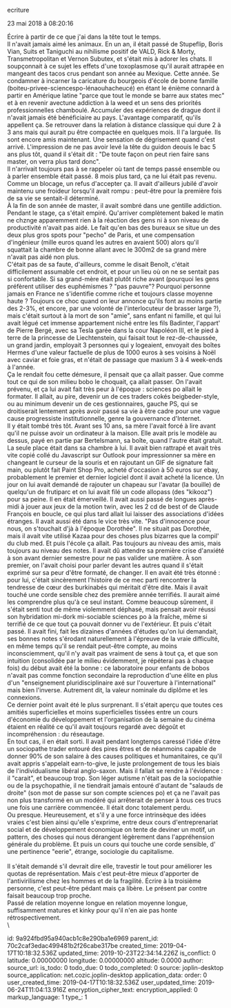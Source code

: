 ecriture

23 mai 2018 à 08:20:16

Écrire à partir de ce que j\'ai dans la tête tout le temps.\
Il n\'avait jamais aimé les animaux. En un an, il était passé de
Stupeflip, Boris Vian, Suits et Taniguchi au nihilisme positif de VALD,
Rick & Morty, Transmetropolitan et Vernon Subutex, et s\'était mis à
adorer les chats. Il soupçonnait à ce sujet les effets d\'une
toxoplasmose qu\'il aurait attrapée en mangeant des tacos crus pendant
son année au Mexique. Cette année. Se condamner à incarner la caricature
du bourgeois d\'école de bonne famille
(boiteu-privee-sciencespo-lénaouhacheucé) en étant le énième connard à
partir en Amérique latine \"parce que tout le monde se barre aux states
mec\" et à en revenir avectune addiction à la weed et un sens des
priorités professionnelles chamboulé. Accumuler des expériences de
drague dont il n\'avait jamais été bénéficiaire au pays. L\'avantage
comparatif, qu\'ils appellent ça. Se retrouver dans la relation à
distance classique qui dure 2 à 3 ans mais qui aurait pu être compactée
en quelques mois. Il l\'a larguée. Ils sont encore amis maintenant. Une
sensation de dégrisement quand c\'est arrivé. L\'impression de ne pas
avoir levé la tête du guidon deouis le bac 5 ans plus tôt, quand il
s\'était dit : \"De toute façon on peut rien faire sans master, on verra
plus tard donc\".\
Il n\'arrivait toujours pas à se rappeler où tant de temps passé
ensemble ou à parler ensemble était passé. 8 mois plus tard, ça ne lui
était pas revenu. Comme un blocage, un refus d\'accepter ça. Il avait
d\'ailleurs jubilé d\'avoir maintenu une froideur lorsqu\'il avait rompu
: peut-être pour la première fois de sa vie se sentait-il déterminé.\
À la fin de son année de master, il avait sombré dans une gentille
addiction. Pendant le stage, ça s\'était empiré. Qu\'arriver
complètement baked le matin ne chznge apparemment rien à la réaction des
gens ni à son niveau de productivité n\'avait pas aidé. Le fait qu\'en
bas des bureaux se situe un des deux plus gros spots pour \"pecho\" de
Paris, et une compensation d\'ingénieur (mille euros quand les autres en
avaient 500) alors qu\'il squattait la chambre de bonne allant avec le
300m2 de sa grand mère n\'avait pas aidé non plus.\
C\'était pas de sa faute, d\'ailleurs, comme le disait Benoît, c\'était
difficilement assumable cet endroit, et pour un lieu où on ne se sentait
pas si confortable. Si sa grand-mère était plutôt riche avant (pourquoi
les gens préfèrent utiliser des euphémismes ? \"pas pauvre\"? Pourquoi
personne jamais en France ne s\'identifie comme riche et toujours classe
moyenne haute ? Toujours ce choc quand on leur annonce qu\'ils font au
moins partie des 2-3%, et encore, par une volonté de l\'interlocuteur de
brasser large ?), mais c\'était surtout à la mort de son \"amie\", sans
enfant ni famille, et qui lui avait légué cet immense appartement niché
entre les fils Badinter, l\'appart\' de Pierre Bergé, avec sa Tesla
garée dans la cour Napoléon III, et le pied à terre de la princesse de
Liechtenstein, qui faisait tout le rez-de-chaussée, un grand jardin,
employait 3 personnes qui y logeaient, envoyait des boîtes Hermes d\'une
valeur factuelle de plus de 1000 euros à ses voisins à Noël avec caviar
et foie gras, et n\'était de passage que maxium 3 à 4 week-ends à
l\'année.\
Ça le rendait fou cette démesure, il pensait que ça allait passer. Que
comme tout ce qui de son milieu bobo le choquait, ça allait passer. On
l\'avait prévenu, et ça lui avait fait très peur à l\'époque : sciences
po allait le formater. Il allait, au pire, devenir un de ces traders
cokés beigbeder-style, ou au minimum devenir un de ces gestionnaires,
gauche PS, qui se droitiserait lentement après avoir passé sa vie à être
cadre pour une vague cause progressiste institutionnelle, genre la
gouvernance d\'Internet.\
Il y était tombé très tôt. Avant ses 10 ans, sa mère l\'avait forcé à
lire avant qu\'il ne puisse avoir un ordinateur à la maison. Elle avait
pris le modèle au dessus, payé en partie par Bertelsmann, sa boîte,
quand l\'autre était gratuit. La seule place était dans sa chambre à
lui. Il avait bien rattrapé et avait très vite copié collé du Javascript
sur Outlook pour impressionner sa mère en changeant le curseur de la
souris et en rajoutant un GIF de signature fait main, ou plutôt fait
Paint Shop Pro, acheté d\'occasion à 50 euros sur ebay, probablement le
premier et dernier logiciel dont il avait acheté la licence. Un jour on
lui avait demandé de rajouter un chapeau sur l\'avatar (la bouille) de
quelqu\'un de frutiparc et on lui avait filé un code allopass (des
\"kikooz\") pour sa peine. Il en était émerveillé. Il avait aussi passé
de longues après-midi à jouer aux jeux de la motion twin, avec les 2 cd
de best of de Claude François en boucle, ce qui plus tard allait lui
laisser des associations d\'idées étranges. Il avait aussi été dans le
vice très vite. \"Pas d\'innocence pour nous, on s\'touchait d\'jà à
l\'époque Dorothée\". Il ne situait pas Dorothée, mais il avait vite
utilisé Kazaa pour des choses plus bizarres que la compil\' du club med.
Et puis l\'école ça allait. Pas toujours au niveau des amis, mais
toujours au niveau des notes. Il avait dû attendre sa première crise
d\'anxiété à son avant dernier semestre pour ne pas valider une matière.
À son premier, on l\'avait choisi pour parler devant les autres quand il
s\'était exprimé sur sa peur d\'être formaté, de changer. Il en avait
été très étonné : pour lui, c\'était sincèrement l\'histoire de ce mec
parti rencontrer la tendresse de cœur des burkinabés qui méritait
d\'être dite. Mais il avait touché une corde sensible chez des première
année terrifiés. Il aurait aimé les comprendre plus qu\'à ce seul
instant. Comme beaucoup sûrement, il s\'était senti tout de même
violemment déphasé, mais pensait avoir réussi son hybridation mi-dork
mi-sociable sciences po à la fraîche, même si terrifié de ce que tout ça
pouvait donner vu de l\'extérieur. Et puis c\'était passé. Il avait
fini, fait les dizaines d\'années d\'études qu\'on lui demandait, ses
bonnes notes s\'érodant naturellement à l\'épreuve de la vraie
difficulté, en même temps qu\'il se rendait peut-être compte, au moins
inconsciemment, qu\'il n\'y avait pas vraiment de sens à tout ça, et que
son intuition (consolidée par le milieu évidemment, je répéterai pas à
chaque fois) du début avait été la bonne : ce laboratoire pour enfants
de bobos n\'avait pas comme fonction secondaire la reproduction d\'une
élite en plus d\'un \"enseignement pluridisciplinaire axé sur
l\'ouverture à l\'international\" mais bien l\'inverse. Autrement dit,
la valeur nominale du diplôme et les connexions.\
Ce dernier point avait été le plus surprenant. Il s\'était aperçu que
toutes ces amitiés superficielles et moins superficielles tissées entre
un cours d\'économie du développement et l\'organisation de la semaine
du cinéma étaient en réalité ce qu\'il avait toujours regardé avec
dégoût et incompréhension : du réseautage.\
En tout cas, il en était sorti. Il avait pendant longtemps caressé
l\'idée d\'être un sociopathe trader entouré des pires êtres et de
néanmoins capable de donner 90% de son salaire à des causes politiques
et humanitaires, ce qu\'il avait appris s\'appelait earn-to-give, le
juste prolongement de tous les biais de l\'individualisme libéral
anglo-saxon. Mais il fallait se rendre à l\'évidence : il \"carait\", et
beaucoup trop. Son léger autisme n\'était pas de la sociopathie ou de la
psychopathie, il ne tiendrait jamais entouré d\'autant de \"salauds de
droite\" (son mot de passe sur son compte sciences po) et ça ne l\'avait
pas non plus transformé en un modéré qui arrêterait de penser à tous ces
trucs une fois une carrière commencée. Il était donc totalement perdu.\
Ou presque. Heureusement, et s\'il y a une force intrinsèque des idées
vraies c\'est bien ainsi qu\'elle s\'exprime, entre deux cours
d\'entreprenariat social et de développement économique on tente de
deviner un motif, un pattern, des choses qui nous dérangent légèrement
dans l\'appréhension générale du problème. Et puis un cours qui touche
une corde sensible, d\' une pertinence \"eerie\", étrange, sociologie du
capitalisme.\
\
Il s\'était demandé s\'il devrait dire elle, travestir le tout pour
améliorer les quotas de représentation. Mais c\'est peut-être mieux
d\'apporter de l\'antivirilisme chez les hommes et de la fragilité.
Écrire à la troisième personne, c\'est peut-être pédant mais ça libère.
Le présent par contre faisait beaucoup trop proche.\
Passé de relation moyenne longue en relation moyenne longue,
suffisamment matures et kinky pour qu\'il n\'en aie pas honte
rétrospectivement.\
\


id: 9a924fbd95a940acb1c8e290ba1e6969
parent_id: 70c2caf3edac499481b2f26cabe317be
created_time: 2019-04-17T10:18:32.536Z
updated_time: 2019-10-23T22:34:14.226Z
is_conflict: 0
latitude: 0.00000000
longitude: 0.00000000
altitude: 0.0000
author: 
source_url: 
is_todo: 0
todo_due: 0
todo_completed: 0
source: joplin-desktop
source_application: net.cozic.joplin-desktop
application_data: 
order: 0
user_created_time: 2019-04-17T10:18:32.536Z
user_updated_time: 2019-06-24T11:04:13.916Z
encryption_cipher_text: 
encryption_applied: 0
markup_language: 1
type_: 1